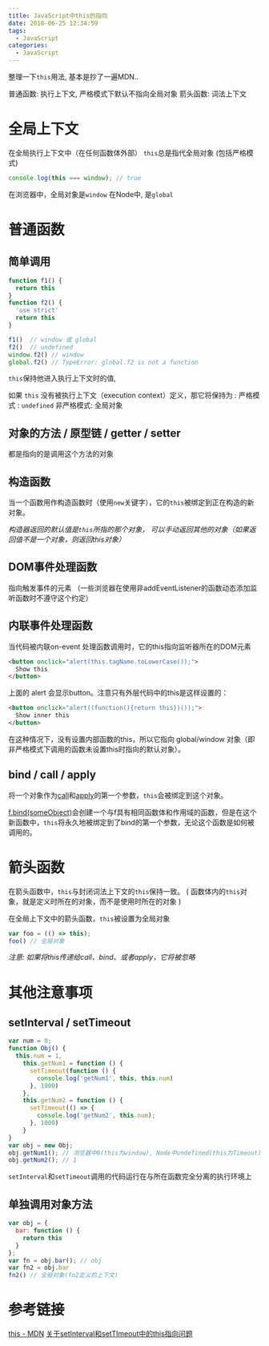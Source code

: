 ```yaml
---
title: JavaScript中this的指向
date: 2018-06-25 12:34:59
tags:
  - JavaScript
categories:
  - JavaScript
---
```


整理一下`this`用法, 基本是抄了一遍MDN..

普通函数: 执行上下文, 严格模式下默认不指向全局对象
箭头函数: 词法上下文

<!-- more -->

# 全局上下文

在全局执行上下文中（在任何函数体外部）
`this`总是指代全局对象 (包括严格模式)

```JavaScript
console.log(this === window); // true
```

在浏览器中，全局对象是`window`
在Node中, 是`global`

# 普通函数

## 简单调用

```JavaScript
function f1() {
  return this
}
function f2() {
  'use strict'
  return this
}

f1()  // window 或 global
f2()  // undefined
window.f2() // window
global.f2() // TypeError: global.f2 is not a function
```

`this`保持他进入执行上下文时的值,

如果 `this` 没有被执行上下文（execution context）定义，那它将保持为 :
严格模式  : `undefined`
非严格模式: 全局对象

## 对象的方法 / 原型链 / getter / setter

都是指向的是调用这个方法的对象

## 构造函数

当一个函数用作构造函数时（使用`new`关键字），它的`this`被绑定到正在构造的新对象。

*构造器返回的默认值是`this`所指的那个对象，*
*可以手动返回其他的对象（如果返回值不是一个对象，则返回this对象）*

## DOM事件处理函数

指向触发事件的元素
（一些浏览器在使用非addEventListener的函数动态添加监听函数时不遵守这个约定）

## 内联事件处理函数

当代码被内联on-event 处理函数调用时，它的this指向监听器所在的DOM元素

```HTML
<button onclick="alert(this.tagName.toLowerCase());">
  Show this
</button>
```

上面的 alert 会显示button。注意只有外层代码中的this是这样设置的：

```HTML
<button onclick="alert((function(){return this})());">
  Show inner this
</button>
```

在这种情况下，没有设置内部函数的this，所以它指向 global/window 对象（即非严格模式下调用的函数未设置this时指向的默认对象）。

## bind / call / apply

将一个对象作为[call](https://developer.mozilla.org/zh-CN/docs/Web/JavaScript/Reference/Global_Objects/Function/call)和[apply](https://developer.mozilla.org/zh-CN/docs/Web/JavaScript/Reference/Global_Objects/Function/apply)的第一个参数，`this`会被绑定到这个对象。

[f.bind(someObject)](https://developer.mozilla.org/zh-CN/docs/Web/JavaScript/Reference/Global_Objects/Function/bind)会创建一个与f具有相同函数体和作用域的函数，但是在这个新函数中，`this`将永久地被绑定到了bind的第一个参数，无论这个函数是如何被调用的。

# 箭头函数

在箭头函数中，`this`与封闭词法上下文的`this`保持一致。
( 函数体内的`this`对象，就是定义时所在的对象，而不是使用时所在的对象 )

在全局上下文中的箭头函数，`this`被设置为全局对象

```JavaScript
var foo = (() => this);
foo() // 全局对象
```

*注意: 如果将this传递给call、bind、或者apply，它将被忽略*

# 其他注意事项

## setInterval / setTimeout

```JavaScript
var num = 0;
function Obj() {
  this.num = 1,
    this.getNum1 = function () {
      setTimeout(function () {
        console.log('getNum1', this, this.num)
      }, 1000)
    },
    this.getNum2 = function () {
      setTimeout(() => {
        console.log('getNum2', this.num);
      }, 1000)
    }
}
var obj = new Obj;
obj.getNum1(); // 浏览器中0(this为window), Node中undefined(this为Timeout)
obj.getNum2(); // 1
```

`setInterval`和`setTimeout`调用的代码运行在与所在函数完全分离的执行环境上

## 单独调用对象方法

```JavaScript
var obj = {
  bar: function () {
    return this
  }
};
var fn = obj.bar(); // obj
var fn2 = obj.bar
fn2() // 全局对象(fn2定义的上下文)
```

# 参考链接

[this - MDN](https://developer.mozilla.org/zh-CN/docs/Web/JavaScript/Reference/Operators/this)
[关于setInterval和setTImeout中的this指向问题](https://www.cnblogs.com/zsqos/p/6188835.html)